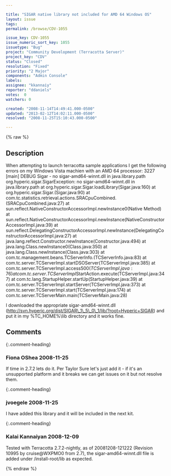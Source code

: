 ```yaml
---

title: "SIGAR native library not included for AMD 64 Windows OS"
layout: issue
tags: 
permalink: /browse/CDV-1055

issue_key: CDV-1055
issue_numeric_sort_key: 1055
issuetype: "Bug"
project: "Community Development (Terracotta Server)"
project_key: "CDV"
status: "Closed"
resolution: "Fixed"
priority: "2 Major"
components: "Admin Console"
labels: 
assignee: "kkannaiy"
reporter: "ddaniels"
votes:  0
watchers: 0

created: "2008-11-14T14:49:41.000-0500"
updated: "2013-02-12T14:02:11.000-0500"
resolved: "2008-11-25T15:10:43.000-0500"

---
```




{% raw %}



## Description

<div markdown="1" class="description">

When attempting to launch terracotta sample applications I get the following errors on my Windows Vista machien with an AMD 64 processor:
3227 [main] DEBUG Sigar  - no sigar-amd64-winnt.dll in java.library.path
org.hyperic.sigar.SigarException: no sigar-amd64-winnt.dll in java.library.path
	at org.hyperic.sigar.Sigar.loadLibrary(Sigar.java:160)
	at org.hyperic.sigar.Sigar.<clinit>(Sigar.java:90)
	at com.tc.statistics.retrieval.actions.SRACpuCombined.<init>(SRACpuCombined.java:27)
	at sun.reflect.NativeConstructorAccessorImpl.newInstance0(Native Method)
	at sun.reflect.NativeConstructorAccessorImpl.newInstance(NativeConstructorAccessorImpl.java:39)
	at sun.reflect.DelegatingConstructorAccessorImpl.newInstance(DelegatingConstructorAccessorImpl.java:27)
	at java.lang.reflect.Constructor.newInstance(Constructor.java:494)
	at java.lang.Class.newInstance0(Class.java:350)
	at java.lang.Class.newInstance(Class.java:303)
	at com.tc.management.beans.TCServerInfo.<init>(TCServerInfo.java:83)
	at com.tc.server.TCServerImpl.startDSOServer(TCServerImpl.java:385)
	at com.tc.server.TCServerImpl.access$500(TCServerImpl.java:76)
	at com.tc.server.TCServerImpl$StartAction.execute(TCServerImpl.java:347)
	at com.tc.lang.StartupHelper.startUp(StartupHelper.java:39)
	at com.tc.server.TCServerImpl.startServer(TCServerImpl.java:373)
	at com.tc.server.TCServerImpl.start(TCServerImpl.java:174)
	at com.tc.server.TCServerMain.main(TCServerMain.java:28)


I downloaded the appropriate  sigar-amd64-winnt.dll (http://svn.hyperic.org/dist/SIGAR\_1\_5\_0\_1/lib/?root=Hyperic+SIGAR) and put it in my %TC\_HOME%\lib directory and it works fine.

</div>

## Comments


{:.comment-heading}
### **Fiona OShea** <span class="date">2008-11-25</span>

<div markdown="1" class="comment">

If time in 2.7.2 lets do it. 
Per Taylor
Sure let's just add it - if it's an unsupported platform and it breaks we can get issues on it but not resolve them.

</div>


{:.comment-heading}
### **jvoegele** <span class="date">2008-11-25</span>

<div markdown="1" class="comment">

I have added this library and it will be included in the next kit.

</div>


{:.comment-heading}
### **Kalai Kannaiyan** <span class="date">2008-12-09</span>

<div markdown="1" class="comment">

Tested with Terracotta 2.7.2-nightly, as of 20081208-121222 (Revision 10995 by cruise@WXPMO0 from 2.7), 
the sigar-amd64-winnt.dll file is added under /install-root/lib as expected.


</div>



{% endraw %}
